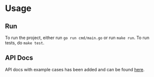 # Usage

## Run
To run the project, either run `go run cmd/main.go` or run `make run`.
To run tests, do `make test`.

## API Docs
API docs with example cases has been added and can be found [here](ARIES.postman_collection.json).